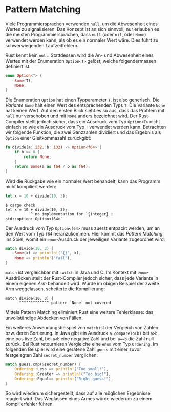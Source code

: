 # Pattern Matching

Viele Programmiersprachen verwenden `null`, um die Abwesenheit eines Wertes zu
signalisieren. Das Konzept ist an sich sinnvoll, nur erlauben es die meisten
Programmiersprachen, dass `null` (oder `nil`, oder `None`) verwendet werden
kann, als ob es ein normaler Wert wäre. Dies führt zu schwerwiegenden
Laufzeitfehlern.

Rust kennt kein `null`. Stattdessen wird die An- und Abwesenheit eines Wertes
mit der Enumeration `Option<T>` gelöst, welche folgendermassen definiert ist:

```rust
enum Option<T> {
    Some(T),
    None,
}
```

Die Enumeration `Option` hat einen Typparameter `T`, ist also generisch. Die
_Variante_ `Some` hält einen Wert des entsprechenden Typs `T`. Die Variante
`None` hat keinen Wert. Auf den ersten Blick sieht es so aus, dass das Problem
mit `null` nur verschoben und mit `None` anders bezeichnet wird. Der
Rust-Compiler stellt jedoch sicher, dass ein Ausdruck vom Typ `Option<T>` nicht
einfach so wie ein Ausdruck vom Typ `T` verwendet werden kann. Betrachten wir
folgende Funktion, die zwei Ganzzahlen dividiert und das Ergebnis als
`Option` einer Gleitkommazahl zurückgibt:

```rust
fn divide(a: i32, b: i32) -> Option<f64> {
    if b == 0 {
        return None;
    }
    return Some(a as f64 / b as f64);
}
```

Wird die Rückgabe wie ein normaler Wert behandelt, kann das Programm nicht
kompiliert werden:

```rust
let x = 10 + divide(10, 3);
```

    $ cargo check
    let x = 10 + divide(10, 3);
               ^ no implementation for `{integer} + std::option::Option<f64>`

Der Ausdruck vom Typ `Option<f64>` muss zuerst entpackt werden, um an den Wert
vom Typ `f64` heranzukommen. Hier kommt das _Pattern Matching_ ins Spiel, womit
ein `enum`-Ausdruck der jeweiligen Variante zugeordnet wird:

```rust
match divide(10, 3) {
    Some(x) => println!("{}", x),
    None => println!("fail"),
}
```

`match` ist vergleichbar mit `switch` in Java und C. Im Kontext mit
`enum`-Ausdrücken stellt der Rust-Compiler jedoch sicher, dass jede Variante in
einem eigenen _Arm_ behandelt wird. Würde im obigen Beispiel der zweite Arm
weggelassen, scheiterte die Kompilierung:

    match divide(10, 3) {
          ^^^^^^^^^^^^^ pattern `None` not covered

Mittels Pattern Matching eliminiert Rust eine weitere Fehlerklasse: das
unvollständige Abdecken von Fällen.

Ein weiteres Anwendungsbeispiel von `match` ist der Vergleich von Zahlen bzw.
deren Sortierung. In Java gibt ein Ausdruck `a.compareTo(b)` bei `a>b` eine
positive Zahl, bei `a<b` eine negative Zahl und bei `a==b` die Zahl null
zurück. Bei Rust retournieren Vergleiche eine `enum` vom Typ `Ordering`. Im
folgenden Beispiel wird eine geratene Zahl `guess` mit einer zuvor festgelegten
Zahl `secret_number` verglichen:

```rust
match guess.cmp(&secret_number) {
    Ordering::Less => println!("Too small!"),
    Ordering::Greater => println!("Too big!"),
    Ordering::Equal=> println!("Right guess!"),
}
```

So wird wiederum sichergestellt, dass auf alle möglichen Ergebnisse reagiert
wird. Das Weglassen eines Armes würde wiederum zu einem Kompilierfehler führen.
